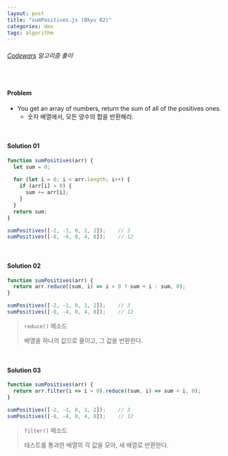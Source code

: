 ```yaml
---
layout: post
title: "sumPositives.js (8kyu 02)"
categories: dev
tags: algorithm
---
```


###### [Codewars](https://www.codewars.com) 알고리즘 풀이

<br>

#### Problem

- You get an array of numbers, return the sum of all of the positives ones.
  - 숫자 배열에서, 모든 양수의 합을 반환해라.

<br>

#### Solution 01

```js
function sumPositives(arr) {
  let sum = 0;
  
  for (let i = 0; i < arr.length; i++) {
    if (arr[i] > 0) {
      sum += arr[i];
    }
  }
  return sum;
}

sumPositives([-2, -1, 0, 1, 2]);	// 3
sumPositives([-8, -4, 0, 4, 8]);	// 12
```

<br>

#### Solution 02

```js
function sumPositives(arr) {
  return arr.reduce((sum, i) => i > 0 ? sum + i : sum, 0);
}

sumPositives([-2, -1, 0, 1, 2]);	// 3
sumPositives([-8, -4, 0, 4, 8]);	// 12
```

> `reduce()` 메소드
>
> 배열을 하나의 값으로 줄이고, 그 값을 반환한다.

<br>

#### Solution 03

```js
function sumPositives(arr) {
  return arr.filter(i => i > 0).reduce((sum, i) => sum + i, 0);
}

sumPositives([-2, -1, 0, 1, 2]);	// 3
sumPositives([-8, -4, 0, 4, 8]);	// 12
```

> `filter()` 메소드
>
> 테스트를 통과한 배열의 각 값을 모아, 새 배열로 반환한다.

<br>

<br>